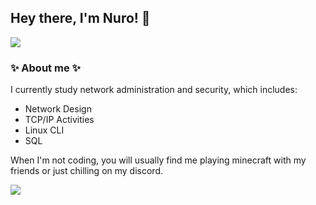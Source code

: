 ## Hey there, I'm Nuro! 👋
 
![](https://github-readme-stats.vercel.app/api?username=NuroC&count_private=true&show_icons=true&theme=dark)


### ✨ About me ✨

I currently study network administration and security, which includes:
- Network Design
- TCP/IP Activities
- Linux CLI
- SQL


When I'm not coding, you will usually find me playing minecraft with my friends or just chilling on my discord.

<p>
    <a href="https://discord.com/users/883128445079547904">
        <img src="https://discord.c99.nl/widget/theme-4/883128445079547904.png"/>
    </a>
</p> 
